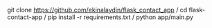 git clone https://github.com/ekinalaydin/flask_contact_app
/
cd flask-contact-app
/
pip install -r requirements.txt
/
python app/main.py
